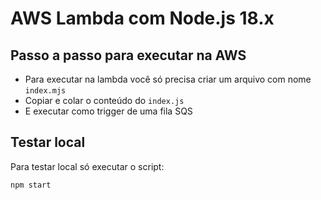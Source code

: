 # AWS Lambda com Node.js 18.x

## Passo a passo para executar na AWS

- Para executar na lambda você só precisa criar um arquivo com nome `index.mjs`
- Copiar e colar o conteúdo do `index.js`
- E executar como trigger de uma fila SQS

## Testar local

Para testar local só executar o script:
```shell
npm start
```